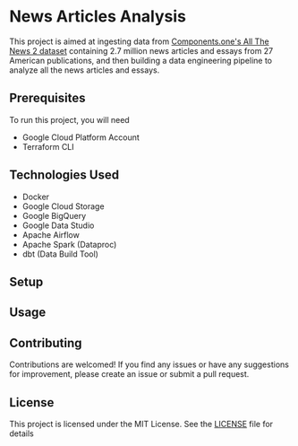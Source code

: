 # News Articles Analysis
This project is aimed at ingesting data from [Components.one's All The News 2 dataset](https://components.one/datasets/all-the-news-2-news-articles-dataset) containing 2.7 million news articles and essays from 27 American publications, and then building a data engineering pipeline to analyze all the news articles and essays.

## Prerequisites
To run this project, you will need
* Google Cloud Platform Account
* Terraform CLI

## Technologies Used
* Docker
* Google Cloud Storage
* Google BigQuery
* Google Data Studio
* Apache Airflow
* Apache Spark (Dataproc)
* dbt (Data Build Tool)

## Setup

## Usage

## Contributing
Contributions are welcomed! If you find any issues or have any suggestions for improvement, please create an issue or submit a pull request.

## License
This project is licensed under the MIT License. See the [LICENSE](https://github.com/Rahulm0106/News-Articles-Analysis/blob/main/LICENSE) file for details